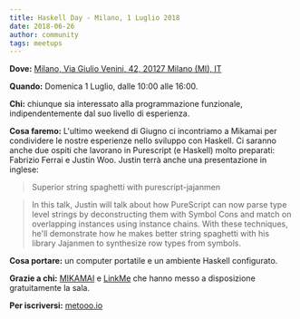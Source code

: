 ```yaml
---
title: Haskell Day - Milano, 1 Luglio 2018
date: 2018-06-26
author: community
tags: meetups
---
```


**Dove:** [Milano, Via Giulio Venini, 42, 20127 Milano (MI), IT](https://goo.gl/maps/RDsqdRRbWHn)

**Quando:** Domenica 1 Luglio, dalle 10:00 alle 16:00.

**Chi:** chiunque sia interessato alla programmazione funzionale, indipendentemente dal suo livello di esperienza.

**Cosa faremo:** L'ultimo weekend di Giugno ci incontriamo a Mikamai per condividere le nostre esperienze nello sviluppo con Haskell. Ci saranno anche due ospiti che lavorano in Purescript (e Haskell) molto preparati: Fabrizio Ferrai e Justin Woo. 
                 Justin terrà anche una presentazione in inglese:
                 
> Superior string spaghetti with purescript-jajanmen
 
> In this talk, Justin will talk about how PureScript can now parse type level strings by deconstructing them with Symbol Cons and match on overlapping instances using instance chains. With these techniques, he'll demonstrate how he makes better string spaghetti with his library Jajanmen to synthesize row types from symbols.​
 

**Cosa portare:** un computer portatile e un ambiente Haskell configurato.

**Grazie a chi:** [MIKAMAI](https://www.mikamai.com/) e [LinkMe](http://www.linkme.it/) che hanno messo a disposizione gratuitamente la sala.

**Per iscriversi:** [metooo.io](https://www.metooo.io/e/haskell-day-milano-1-luglio-2018)
